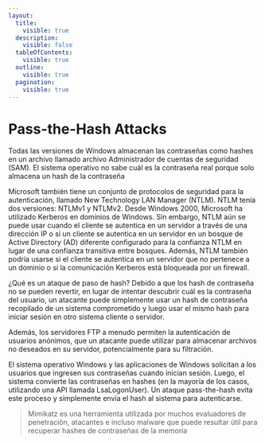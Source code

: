 ```yaml
---
layout:
  title:
    visible: true
  description:
    visible: false
  tableOfContents:
    visible: true
  outline:
    visible: true
  pagination:
    visible: true
---
```


# Pass-the-Hash Attacks

Todas las versiones de Windows almacenan las contraseñas como hashes en un archivo llamado archivo Administrador de cuentas de seguridad (SAM). El sistema operativo no sabe cuál es la contraseña real porque solo almacena un hash de la contraseña

Microsoft también tiene un conjunto de protocolos de seguridad para la autenticación, llamado New Technology LAN Manager (NTLM). NTLM tenía dos versiones: NTLMv1 y NTLMv2. Desde Windows 2000, Microsoft ha utilizado Kerberos en dominios de Windows. Sin embargo, NTLM aún se puede usar cuando el cliente se autentica en un servidor a través de una dirección IP o si un cliente se autentica en un servidor en un bosque de Active Directory (AD) diferente configurado para la confianza NTLM en lugar de una confianza transitiva entre bosques. Además, NTLM también podría usarse si el cliente se autentica en un servidor que no pertenece a un dominio o si la comunicación Kerberos está bloqueada por un firewall.

¿Qué es un ataque de paso de hash? Debido a que los hash de contraseña no se pueden revertir, en lugar de intentar descubrir cuál es la contraseña del usuario, un atacante puede simplemente usar un hash de contraseña recopilado de un sistema comprometido y luego usar el mismo hash para iniciar sesión en otro sistema cliente o servidor.&#x20;

Además, los servidores FTP a menudo permiten la autenticación de usuarios anónimos, que un atacante puede utilizar para almacenar archivos no deseados en su servidor, potencialmente para su filtración.

El sistema operativo Windows y las aplicaciones de Windows solicitan a los usuarios que ingresen sus contraseñas cuando inician sesión. Luego, el sistema convierte las contraseñas en hashes (en la mayoría de los casos, utilizando una API llamada LsaLogonUser). Un ataque pass-the-hash evita este proceso y simplemente envía el hash al sistema para autenticarse.

> Mimikatz es una herramienta utilizada por muchos evaluadores de penetración, atacantes e incluso malware que puede resultar útil para recuperar hashes de contraseñas de la memoria
